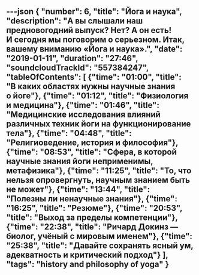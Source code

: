 ---json
{
	"number": 6,
	"title": "Йога и&nbsp;наука",
	"description": "А&nbsp;вы&nbsp;слышали наш предновогодний выпуск? Нет? А&nbsp;он&nbsp;есть! И&nbsp;сегодня мы&nbsp;поговорим о&nbsp;серьезном. Итак, вашему вниманию &laquo;Йога и&nbsp;наука&raquo;.",
	"date": "2019-01-11",
	"duration": "27:46",
	"soundcloudTrackId": "557384247",
	"tableOfContents": [
		{"time": "01:00", "title": "В&nbsp;каких областях нужны научные знания о&nbsp;йоге"},
		{"time": "01:12", "title": "Физиология и&nbsp;медицина"},
		{"time": "01:46", "title": "Медицинские исследования влияний различных техник йоги на&nbsp;функционирование тела"},
		{"time": "04:48", "title": "Религиоведение, история и&nbsp;философия"},
		{"time": "08:53", "title": "Сфера, в&nbsp;которой научные знания йоги неприменимы, метафизика"},
		{"time": "11:25", "title": "То, что нельзя опровергнуть, научным знанием быть не&nbsp;может"},
		{"time": "13:44", "title": "Полезны&nbsp;ли ненаучные знания"},
		{"time": "16:25", "title": "Резюме"},
		{"time": "20:53", "title": "Выход за&nbsp;пределы компетенции"},
		{"time": "22:38", "title": "Ричард Докинз&nbsp;&mdash; биолог, учёный с&nbsp;мировым именем"},
		{"time": "25:38", "title": "Давайте сохранять ясный&nbsp;ум, адекватность и&nbsp;критический подход"}
	],
	"tags": "history and philosophy of yoga"
}
---
